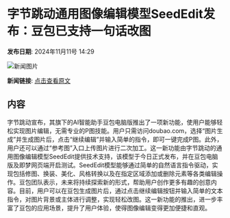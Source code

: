 # 字节跳动通用图像编辑模型SeedEdit发布：豆包已支持一句话改图

**发布日期**: 2024年11月11号 14:29

![新闻图片](https://upload.chinaz.com/2024/1111/6386693209932677702861101.png)

**新闻链接**: [点击查看原文](https://www.aibase.com/zh/news/13134)

## 内容

字节跳动宣布，其旗下的AI智能助手豆包电脑版推出了一项新功能，使用户能够轻松实现图片编辑，无需专业的P图技能。用户只需访问doubao.com，选择“图片生成”并生成图片后，点击“继续编辑”并输入简单的指令，即可一键完成P图。此外，用户还可以通过“参考图”入口上传图片进行二次加工。这一新功能由字节跳动的通用图像编辑模型SeedEdit提供技术支持，该模型于今日正式发布，并在豆包电脑版及即梦网页端开启测试。SeedEdit模型能够通过简单的自然语言指令驱动，实现包括修图、换装、美化、风格转换以及在指定区域添加或删除元素等各类编辑操作。豆包团队表示，未来将持续探索新的形式，帮助用户创作更多有趣的创意内容。目前，用户可以在豆包生成图片后，通过点击继续编辑按钮并输入简单的文本指令，对图片背景或主体进行调整，实现轻松改图。这一新功能的推出，进一步丰富了豆包的应用场景，提升了用户体验，使得图像编辑变得更加便捷和直观。
